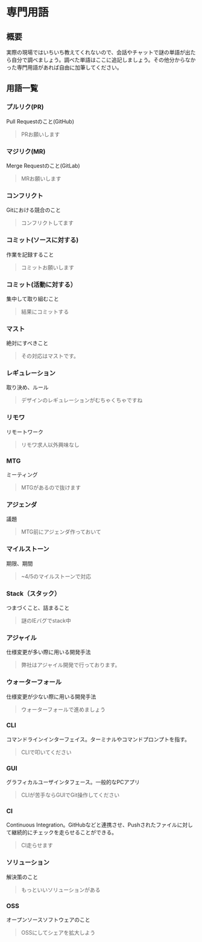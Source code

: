 # 専門用語

## 概要

実際の現場ではいちいち教えてくれないので、会話やチャットで謎の単語が出たら自分で調べましょう。調べた単語はここに追記しましょう。その他分からなかった専門用語があれば自由に加筆してください。

## 用語一覧

### プルリク\(PR\)

Pull Requestのこと\(GitHub\) 

> PRお願いします

### マジリク\(MR\)

Merge Requestのこと\(GitLab\) 

> MRお願いします

### コンフリクト

Gitにおける競合のこと

> コンフリクトしてます

### コミット\(ソースに対する\)

作業を記録すること

> コミットお願いします

### コミット\(活動に対する）

集中して取り組むこと

> 結果にコミットする

### マスト

絶対にすべきこと

> その対応はマストです。

### レギュレーション

取り決め、ルール

> デザインのレギュレーションがむちゃくちゃですね

### リモワ

リモートワーク

> リモワ求人以外興味なし

### MTG

ミーティング

> MTGがあるので抜けます

### アジェンダ

議題

> MTG前にアジェンダ作っておいて

### マイルストーン

期限、期間

> ~4/5のマイルストーンで対応

### Stack（スタック）

つまづくこと、詰まること

> 謎のIEバグでstack中

### アジャイル

仕様変更が多い際に用いる開発手法

> 弊社はアジャイル開発で行っております。

### ウォーターフォール

仕様変更が少ない際に用いる開発手法

> ウォーターフォールで進めましょう

### CLI

コマンドラインインターフェイス。ターミナルやコマンドプロンプトを指す。

> CLIで叩いてください

### GUI

グラフィカルユーザインタフェース。一般的なPCアプリ

> CLIが苦手ならGUIでGit操作してください

### CI

Continuous Integration。GitHubなどと連携させ、Pushされたファイルに対して継続的にチェックを走らせることができる。

> CI走らせます

### ソリューション

解決策のこと

> もっといいソリューションがある

### OSS

オープンソースソフトウェアのこと

> OSSにしてシェアを拡大しよう



